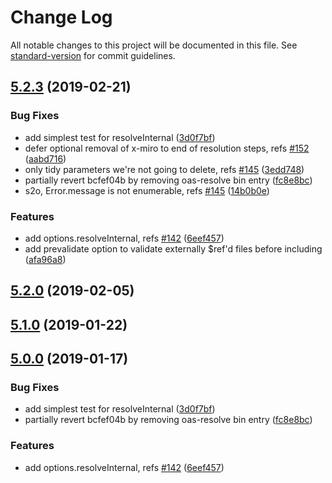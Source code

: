 # Change Log

All notable changes to this project will be documented in this file. See [standard-version](https://github.com/conventional-changelog/standard-version) for commit guidelines.

## [5.2.3](https://github.com/mermade/oas-kit/compare/v5.2.0...v5.2.3) (2019-02-21)


### Bug Fixes

* add simplest test for resolveInternal ([3d0f7bf](https://github.com/mermade/oas-kit/commit/3d0f7bf))
* defer optional removal of x-miro to end of resolution steps, refs [#152](https://github.com/mermade/oas-kit/issues/152) ([aabd716](https://github.com/mermade/oas-kit/commit/aabd716))
* only tidy parameters we're not going to delete, refs [#145](https://github.com/mermade/oas-kit/issues/145) ([3edd748](https://github.com/mermade/oas-kit/commit/3edd748))
* partially revert bcfef04b by removing oas-resolve bin entry ([fc8e8bc](https://github.com/mermade/oas-kit/commit/fc8e8bc))
* s2o, Error.message is not enumerable, refs [#145](https://github.com/mermade/oas-kit/issues/145) ([14b0b0e](https://github.com/mermade/oas-kit/commit/14b0b0e))


### Features

* add options.resolveInternal, refs [#142](https://github.com/mermade/oas-kit/issues/142) ([6eef457](https://github.com/mermade/oas-kit/commit/6eef457))
* add prevalidate option to validate externally $ref'd files before including ([afa96a8](https://github.com/mermade/oas-kit/commit/afa96a8))



<a name="5.1.0"></a>
## [5.2.0](https://github.com/mermade/oas-kit/compare/v5.1.0...v5.2.0) (2019-02-05)
## [5.1.0](https://github.com/mermade/oas-kit/compare/v5.0.0...v5.1.0) (2019-01-22)
## [5.0.0](https://github.com/mermade/oas-kit/compare/v4.0.0...v5.0.0) (2019-01-17)


### Bug Fixes

* add simplest test for resolveInternal ([3d0f7bf](https://github.com/mermade/oas-kit/commit/3d0f7bf))
* partially revert bcfef04b by removing oas-resolve bin entry ([fc8e8bc](https://github.com/mermade/oas-kit/commit/fc8e8bc))


### Features

* add options.resolveInternal, refs [#142](https://github.com/mermade/oas-kit/issues/142) ([6eef457](https://github.com/mermade/oas-kit/commit/6eef457))
